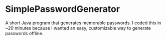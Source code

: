 # SimplePasswordGenerator
A short Java program that generates memorable passwords.
I coded this in ~20 minutes because I wanted an easy, customizable way to generate passwords offline.
